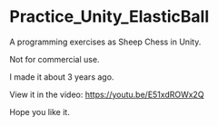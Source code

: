 # Practice_Unity_ElasticBall
A programming exercises as Sheep Chess in Unity.

Not for commercial use.

I made it about 3 years ago.

View it in the video: https://youtu.be/E51xdROWx2Q

Hope you like it.
